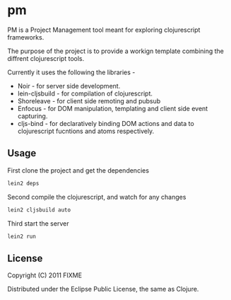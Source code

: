 # pm

PM is a Project Management tool meant for exploring clojurescript frameworks. 

The purpose of the project is to provide a workign template combining the diffrent clojurescript tools. 

Currently it uses the following the libraries -

+ Noir - for server side development.
+ lein-cljsbuild - for compilation of clojurescript.
+ Shoreleave - for client side remoting and pubsub
+ Enfocus - for DOM manipulation, templating and client side event capturing.
+ cljs-bind - for declaratively binding DOM actions and data to clojurescript fucntions and atoms respectively. 
  
## Usage

First clone the project and get the dependencies

```bash
lein2 deps
```

Second compile the clojurescript, and watch for any changes 

```bash
lein2 cljsbuild auto
```

Third start the server 

```bash
lein2 run
```


## License

Copyright (C) 2011 FIXME

Distributed under the Eclipse Public License, the same as Clojure.

